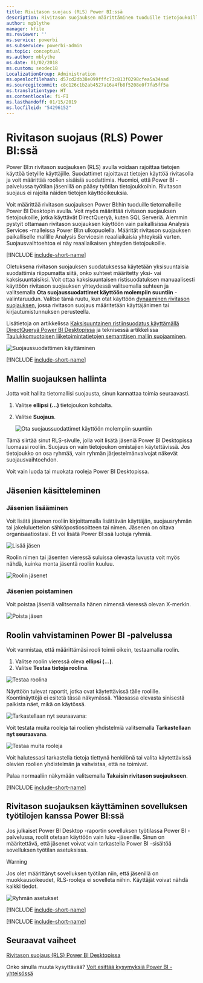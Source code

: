```yaml
---
title: Rivitason suojaus (RLS) Power BI:ssä
description: Rivitason suojauksen määrittäminen tuoduille tietojoukoille ja DirectQuerylle Power BI -palvelussa
author: mgblythe
manager: kfile
ms.reviewer: ''
ms.service: powerbi
ms.subservice: powerbi-admin
ms.topic: conceptual
ms.author: mblythe
ms.date: 01/02/2018
ms.custom: seodec18
LocalizationGroup: Administration
ms.openlocfilehash: d57cd2db38e099fffc73c813f0298cfea5a34aad
ms.sourcegitcommit: c8c126c1b2ab4527a16a4fb8f5208e0f7fa5ff5a
ms.translationtype: HT
ms.contentlocale: fi-FI
ms.lasthandoff: 01/15/2019
ms.locfileid: "54296152"
---
```

# <a name="row-level-security-rls-with-power-bi"></a>Rivitason suojaus (RLS) Power BI:ssä

Power BI:n rivitason suojauksen (RLS) avulla voidaan rajoittaa tietojen käyttöä tietyille käyttäjille. Suodattimet rajoittavat tietojen käyttöä rivitasolla ja voit määrittää roolien sisäisiä suodattimia. Huomioi, että Power BI -palvelussa työtilan jäsenillä on pääsy työtilan tietojoukkoihin. Rivitason suojaus ei rajoita näiden tietojen käyttöoikeuksia.

Voit määrittää rivitason suojauksen Power BI:hin tuoduille tietomalleille Power BI Desktopin avulla. Voit myös määrittää rivitason suojauksen tietojoukoille, jotka käyttävät DirectQueryä, kuten SQL Serveriä. Aiemmin pystyit ottamaan rivitason suojauksen käyttöön vain paikallisissa Analysis Services -malleissa Power BI:n ulkopuolella. Määrität rivitason suojauksen paikalliselle mallille Analysis Servicesin reaaliaikaisia yhteyksiä varten. Suojausvaihtoehtoa ei näy reaaliaikaisen yhteyden tietojoukoille.

[!INCLUDE [include-short-name](./includes/rls-desktop-define-roles.md)]

Oletuksena rivitason suojauksen suodatuksessa käytetään yksisuuntaisia suodattimia riippumatta siitä, onko suhteet määritetty yksi- vai kaksisuuntaisiksi. Voit ottaa kaksisuuntaisen ristisuodatuksen manuaalisesti käyttöön rivitason suojauksen yhteydessä valitsemalla suhteen ja valitsemalla **Ota suojaussuodattimet käyttöön molempiin suuntiin** -valintaruudun. Valitse tämä ruutu, kun otat käyttöön [dynaaminen rivitason suojauksen](https://docs.microsoft.com/sql/analysis-services/supplemental-lesson-implement-dynamic-security-by-using-row-filters), jossa rivitason suojaus määritetään käyttäjänimen tai kirjautumistunnuksen perusteella.

Lisätietoja on artikkelissa [Kaksisuuntainen ristiinsuodatus käyttämällä DirectQueryä Power BI Desktopissa](desktop-bidirectional-filtering.md) ja teknisessä artikkelissa [Taulukkomuotoisen liiketoimintatietojen semanttisen mallin suojaaminen](http://download.microsoft.com/download/D/2/0/D20E1C5F-72EA-4505-9F26-FEF9550EFD44/Securing%20the%20Tabular%20BI%20Semantic%20Model.docx).

![Suojaussuodattimen käyttäminen](media/service-admin-rls/rls-apply-security-filter.png)


[!INCLUDE [include-short-name](./includes/rls-desktop-view-as-roles.md)]

## <a name="manage-security-on-your-model"></a>Mallin suojauksen hallinta

Jotta voit hallita tietomallisi suojausta, sinun kannattaa toimia seuraavasti.

1. Valitse **ellipsi (...)**  tietojoukon kohdalta.
2. Valitse **Suojaus**.
   
   ![Ota suojaussuodattimet käyttöön molempiin suuntiin](media/service-admin-rls/rls-security.png)

Tämä siirtää sinut RLS-sivulle, jolla voit lisätä jäseniä Power BI Desktopissa luomaasi rooliin. Suojaus on vain tietojoukon omistajien käytettävissä. Jos tietojoukko on osa ryhmää, vain ryhmän järjestelmänvalvojat näkevät suojausvaihtoehdon. 

Voit vain luoda tai muokata rooleja Power BI Desktopissa.

## <a name="working-with-members"></a>Jäsenien käsitteleminen

### <a name="add-members"></a>Jäsenien lisääminen

Voit lisätä jäsenen rooliin kirjoittamalla lisättävän käyttäjän, suojausryhmän tai jakeluluettelon sähköpostiosoitteen tai nimen. Jäsenen on oltava organisaatiostasi. Et voi lisätä Power BI:ssä luotuja ryhmiä.

![Lisää jäsen](media/service-admin-rls/rls-add-member.png)

Roolin nimen tai jäsenten vieressä suluissa olevasta luvusta voit myös nähdä, kuinka monta jäsentä rooliin kuuluu.

![Roolin jäsenet](media/service-admin-rls/rls-member-count.png)

### <a name="remove-members"></a>Jäsenien poistaminen

Voit poistaa jäseniä valitsemalla hänen nimensä vieressä olevan X-merkin. 

![Poista jäsen](media/service-admin-rls/rls-remove-member.png)

## <a name="validating-the-role-within-the-power-bi-service"></a>Roolin vahvistaminen Power BI -palvelussa

Voit varmistaa, että määrittämäsi rooli toimii oikein, testaamalla roolin. 

1. Valitse roolin vieressä oleva **ellipsi (...)**.
2. Valitse **Testaa tietoja roolina**.

![Testaa roolina](media/service-admin-rls/rls-test-role.png)

Näyttöön tulevat raportit, jotka ovat käytettävissä tälle roolille. Koontinäyttöjä ei esitetä tässä näkymässä. Yläosassa olevasta sinisestä palkista näet, mikä on käytössä.

![Tarkastellaan nyt seuraavana: <role>](media/service-admin-rls/rls-test-role2.png)

Voit testata muita rooleja tai roolien yhdistelmiä valitsemalla **Tarkastellaan nyt seuraavana**.

![Testaa muita rooleja](media/service-admin-rls/rls-test-role3.png)

Voit halutessasi tarkastella tietoja tiettynä henkilönä tai valita käytettävissä olevien roolien yhdistelmän ja vahvistaa, että ne toimivat. 

Palaa normaaliin näkymään valitsemalla **Takaisin rivitason suojaukseen**.

[!INCLUDE [include-short-name](./includes/rls-usernames.md)]

## <a name="using-rls-with-app-workspaces-in-power-bi"></a>Rivitason suojauksen käyttäminen sovelluksen työtilojen kanssa Power BI:ssä

Jos julkaiset Power BI Desktop -raportin sovelluksen työtilassa Power BI -palvelussa, roolit otetaan käyttöön vain luku -jäsenille. Sinun on määritettävä, että jäsenet voivat vain tarkastella Power BI -sisältöä sovelluksen työtilan asetuksissa.

> [!WARNING]
> Jos olet määrittänyt sovelluksen työtilan niin, että jäsenillä on muokkausoikeudet, RLS-rooleja ei sovelleta niihin. Käyttäjät voivat nähdä kaikki tiedot.

![Ryhmän asetukset](media/service-admin-rls/rls-group-settings.png)

[!INCLUDE [include-short-name](./includes/rls-limitations.md)]

[!INCLUDE [include-short-name](./includes/rls-faq.md)]

## <a name="next-steps"></a>Seuraavat vaiheet
[Rivitason suojaus (RLS) Power BI Desktopissa](desktop-rls.md)  

Onko sinulla muuta kysyttävää? [Voit esittää kysymyksiä Power BI -yhteisössä](http://community.powerbi.com/)